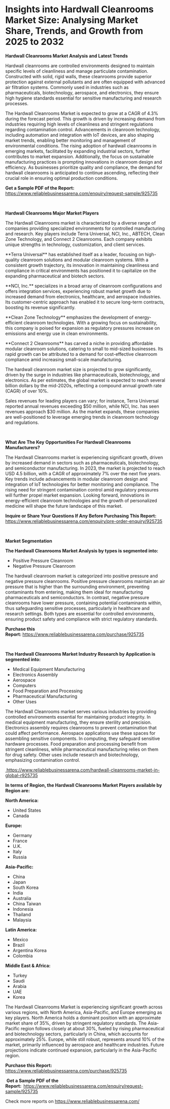 <p><h1>Insights into Hardwall Cleanrooms Market Size: Analysing Market Share, Trends, and Growth from 2025 to 2032</h1></p><p><strong>Hardwall Cleanrooms Market Analysis and Latest Trends</strong></p>
<p><p>Hardwall cleanrooms are controlled environments designed to maintain specific levels of cleanliness and manage particulate contamination. Constructed with solid, rigid walls, these cleanrooms provide superior protection against external pollutants and are often equipped with advanced air filtration systems. Commonly used in industries such as pharmaceuticals, biotechnology, aerospace, and electronics, they ensure high hygiene standards essential for sensitive manufacturing and research processes.</p><p>The Hardwall Cleanrooms Market is expected to grow at a CAGR of 4.3% during the forecast period. This growth is driven by increasing demand from industries requiring high levels of cleanliness and stringent regulations regarding contamination control. Advancements in cleanroom technology, including automation and integration with IoT devices, are also shaping market trends, enabling better monitoring and management of environmental conditions. The rising adoption of hardwall cleanrooms in emerging markets, facilitated by expanding industrial sectors, further contributes to market expansion. Additionally, the focus on sustainable manufacturing practices is prompting innovations in cleanroom design and efficiency. As businesses prioritize quality and compliance, the demand for hardwall cleanrooms is anticipated to continue ascending, reflecting their crucial role in ensuring optimal production conditions.</p></p>
<p><strong>Get a Sample PDF of the Report:&nbsp;</strong> <a href="https://www.reliablebusinessarena.com/enquiry/request-sample/925735?utm_campaign=3017&utm_medium=2&utm_source=Github&utm_content=ia&utm_term=09042025&utm_id=hardwall-cleanrooms">https://www.reliablebusinessarena.com/enquiry/request-sample/925735</a></p>
<p>&nbsp;</p>
<p><strong>Hardwall Cleanrooms Major Market Players</strong></p>
<p><p>The Hardwall Cleanrooms market is characterized by a diverse range of companies providing specialized environments for controlled manufacturing and research. Key players include Terra Universal, NCI, Inc., ABTECH, Clean Zone Technology, and Connect 2 Cleanrooms. Each company exhibits unique strengths in technology, customization, and client services.</p><p>**Terra Universal** has established itself as a leader, focusing on high-quality cleanroom solutions and modular cleanroom systems. With a consistent growth trajectory, its innovation in maintaining cleanliness and compliance in critical environments has positioned it to capitalize on the expanding pharmaceutical and biotech sectors.</p><p>**NCI, Inc.** specializes in a broad array of cleanroom configurations and offers integration services, experiencing robust market growth due to increased demand from electronics, healthcare, and aerospace industries. Its customer-centric approach has enabled it to secure long-term contracts, boosting its revenue significantly.</p><p>**Clean Zone Technology** emphasizes the development of energy-efficient cleanroom technologies. With a growing focus on sustainability, this company is poised for expansion as regulatory pressures increase on emissions and energy use in clean environments.</p><p>**Connect 2 Cleanrooms** has carved a niche in providing affordable modular cleanroom solutions, catering to small to mid-sized businesses. Its rapid growth can be attributed to a demand for cost-effective cleanroom compliance amid increasing small-scale manufacturing.</p><p>The hardwall cleanroom market size is projected to grow significantly, driven by the surge in industries like pharmaceuticals, biotechnology, and electronics. As per estimates, the global market is expected to reach several billion dollars by the mid-2020s, reflecting a compound annual growth rate (CAGR) of over 10%.</p><p>Sales revenues for leading players can vary; for instance, Terra Universal reported annual revenues exceeding $50 million, while NCI, Inc. has seen revenues approach $30 million. As the market expands, these companies are well-positioned to leverage emerging trends in cleanroom technology and regulations.</p></p>
<p>&nbsp;</p>
<p><strong>What Are The Key Opportunities For Hardwall Cleanrooms Manufacturers?</strong></p>
<p><p>The Hardwall Cleanrooms market is experiencing significant growth, driven by increased demand in sectors such as pharmaceuticals, biotechnology, and semiconductor manufacturing. In 2023, the market is projected to reach USD 4.5 billion, with a CAGR of approximately 7% over the next five years. Key trends include advancements in modular cleanroom design and integration of IoT technologies for better monitoring and compliance. The rising need for stringent contamination control amid regulatory pressures will further propel market expansion. Looking forward, innovations in energy-efficient cleanroom technologies and the growth of personalized medicine will shape the future landscape of this market.</p></p>
<p><strong>Inquire or Share Your Questions If Any Before Purchasing This Report:</strong> <a href="https://www.reliablebusinessarena.com/enquiry/pre-order-enquiry/925735?utm_campaign=3017&utm_medium=2&utm_source=Github&utm_content=ia&utm_term=09042025&utm_id=hardwall-cleanrooms">https://www.reliablebusinessarena.com/enquiry/pre-order-enquiry/925735</a></p>
<p>&nbsp;</p>
<p><strong>Market Segmentation</strong></p>
<p><strong>The Hardwall Cleanrooms Market Analysis by types is segmented into:</strong></p>
<p><ul><li>Positive Pressure Cleanroom</li><li>Negative Pressure Cleanroom</li></ul></p>
<p><p>The hardwall cleanroom market is categorized into positive pressure and negative pressure cleanrooms. Positive pressure cleanrooms maintain an air pressure that is higher than the surrounding environment, preventing contaminants from entering, making them ideal for manufacturing pharmaceuticals and semiconductors. In contrast, negative pressure cleanrooms have lower pressure, containing potential contaminants within, thus safeguarding sensitive processes, particularly in healthcare and research settings. Both types are essential for controlled environments, ensuring product safety and compliance with strict regulatory standards.</p></p>
<p><strong>Purchase this Report:&nbsp;</strong><a href="https://www.reliablebusinessarena.com/purchase/925735?utm_campaign=3017&utm_medium=2&utm_source=Github&utm_content=ia&utm_term=09042025&utm_id=hardwall-cleanrooms">https://www.reliablebusinessarena.com/purchase/925735</a></p>
<p>&nbsp;</p>
<p><strong>The Hardwall Cleanrooms Market Industry Research by Application is segmented into:</strong></p>
<p><ul><li>Medical Equipment Manufacturing</li><li>Electronics Assembly</li><li>Aerospace</li><li>Computers</li><li>Food Preparation and Processing</li><li>Pharmaceutical Manufacturing</li><li>Other Uses</li></ul></p>
<p><p>The Hardwall Cleanrooms market serves various industries by providing controlled environments essential for maintaining product integrity. In medical equipment manufacturing, they ensure sterility and precision. Electronics assembly requires cleanrooms to prevent contamination that could affect performance. Aerospace applications use these spaces for assembling sensitive components. In computing, they safeguard sensitive hardware processes. Food preparation and processing benefit from stringent cleanliness, while pharmaceutical manufacturing relies on them for drug safety. Other uses include research and biotechnology, emphasizing contamination control.</p></p>
<p><a href="https://www.reliablebusinessarena.com/hardwall-cleanrooms-market-in-global-r925735?utm_campaign=3017&utm_medium=2&utm_source=Github&utm_content=ia&utm_term=09042025&utm_id=hardwall-cleanrooms">&nbsp;https://www.reliablebusinessarena.com/hardwall-cleanrooms-market-in-global-r925735</a></p>
<p><strong>In terms of Region, the Hardwall Cleanrooms Market Players available by Region are:</strong></p>
<p>
    <p> <strong> North America: </strong>
        <ul>
            <li>United States</li>
            <li>Canada</li>
        </ul>
        </p> 
    <p> <strong> Europe: </strong>
        <ul>
            <li>Germany</li>
            <li>France</li>
            <li>U.K.</li>
            <li>Italy</li>
            <li>Russia</li>
        </ul>
        </p> 
    <p> <strong> Asia-Pacific: </strong>
        <ul>
            <li>China</li>
            <li>Japan</li>
            <li>South Korea</li>
            <li>India</li>
            <li>Australia</li>
            <li>China Taiwan</li>
            <li>Indonesia</li>
            <li>Thailand</li>
            <li>Malaysia</li>
        </ul>
        </p> 
    <p> <strong> Latin America: </strong>
        <ul>
            <li>Mexico</li>
            <li>Brazil</li>
            <li>Argentina Korea</li>
            <li>Colombia</li>
        </ul>
        </p> 
    <p> <strong> Middle East & Africa: </strong>
        <ul>
            <li>Turkey</li>
            <li>Saudi</li>
            <li>Arabia</li>
            <li>UAE</li>
            <li>Korea</li>
        </ul>
    </p>
    </p>
<p><p>The Hardwall Cleanrooms Market is experiencing significant growth across various regions, with North America, Asia-Pacific, and Europe emerging as key players. North America holds a dominant position with an approximate market share of 35%, driven by stringent regulatory standards. The Asia-Pacific region follows closely at about 30%, fueled by rising pharmaceutical and biotechnology sectors, particularly in China, which accounts for approximately 25%. Europe, while still robust, represents around 10% of the market, primarily influenced by aerospace and healthcare industries. Future projections indicate continued expansion, particularly in the Asia-Pacific region.</p></p>
<p><strong>Purchase this Report: </strong><a href="https://www.reliablebusinessarena.com/purchase/925735?utm_campaign=3017&utm_medium=2&utm_source=Github&utm_content=ia&utm_term=09042025&utm_id=hardwall-cleanrooms">https://www.reliablebusinessarena.com/purchase/925735</a></p>
<p>&nbsp;<strong>Get a Sample PDF of the Report:&nbsp;&nbsp;</strong><a href="https://www.reliablebusinessarena.com/enquiry/request-sample/925735?utm_campaign=3017&utm_medium=2&utm_source=Github&utm_content=ia&utm_term=09042025&utm_id=hardwall-cleanrooms">https://www.reliablebusinessarena.com/enquiry/request-sample/925735</a></p>
<p><strong></strong></p>
<p>Check more reports on <a href="https://www.reliablebusinessarena.com/?utm_campaign=3017&utm_medium=2&utm_source=Github&utm_content=ia&utm_term=09042025&utm_id=hardwall-cleanrooms">https://www.reliablebusinessarena.com/</a></p>